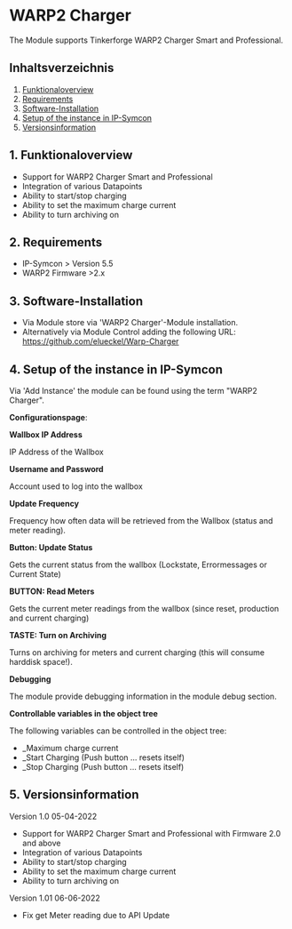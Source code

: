 # WARP2 Charger

The Module supports Tinkerforge WARP2 Charger Smart and Professional.

## Inhaltsverzeichnis

1. [Funktionaloverview](#1-funktionaloverview)
2. [Requirements](#2-requirements)
3. [Software-Installation](#3-software-installation)
4. [Setup of the instance in IP-Symcon](#4-setup-of-the-instance-in-ip-symcon)
5. [Versionsinformation](#5-versionsinformation)

## 1. Funktionaloverview

* Support for WARP2 Charger Smart and Professional
* Integration of various Datapoints
* Ability to start/stop charging
* Ability to set the maximum charge current
* Ability to turn archiving on

## 2. Requirements

- IP-Symcon > Version 5.5
- WARP2 Firmware >2.x

## 3. Software-Installation

* Via Module store via 'WARP2 Charger'-Module installation.
* Alternatively via Module Control adding the following URL: https://github.com/elueckel/Warp-Charger 

## 4. Setup of the instance in IP-Symcon

 Via 'Add Instance' the module can be found using the term "WARP2 Charger".

__Configurationspage__:

**Wallbox IP Address**

IP Address of the Wallbox

**Username and Password**

Account used to log into the wallbox

**Update Frequency**

Frequency how often data will be retrieved from the Wallbox (status and meter reading). 

**Button: Update Status**

Gets the current status from the wallbox (Lockstate, Errormessages or Current State)

**BUTTON: Read Meters**

Gets the current meter readings from the wallbox (since reset, production and current charging)

**TASTE: Turn on Archiving**

Turns on archiving for meters and current charging (this will consume harddisk space!).

**Debugging**

The module provide debugging information in the module debug section.  

**Controllable variables in the object tree**

The following variables can be controlled in the object tree: 
* _Maximum charge current
* _Start Charging (Push button ... resets itself)
* _Stop Charging (Push button ... resets itself)


## 5. Versionsinformation

Version 1.0 05-04-2022
* Support for WARP2 Charger Smart and Professional with Firmware 2.0 and above
* Integration of various Datapoints
* Ability to start/stop charging
* Ability to set the maximum charge current
* Ability to turn archiving on

Version 1.01 06-06-2022
* Fix get Meter reading due to API Update
